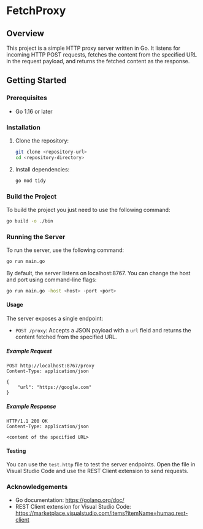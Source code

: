 # FetchProxy

## Overview

This project is a simple HTTP proxy server written in Go. It listens for incoming HTTP POST requests, fetches the content from the specified URL in the request payload, and returns the fetched content as the response.

## Getting Started

### Prerequisites

- Go 1.16 or later

### Installation

1. Clone the repository:
    ```sh
    git clone <repository-url>
    cd <repository-directory>
    ```

2. Install dependencies:
    ```sh
    go mod tidy
    ```

### Build the Project

To build the project you just need to use the following command:

```sh
go build -o ./bin
```

### Running the Server

To run the server, use the following command:

```sh
go run main.go
```

By default, the server listens on localhost:8767. You can change the host and port using command-line flags:

```sh
go run main.go -host <host> -port <port>
```

#### Usage
The server exposes a single endpoint:

- ``POST /proxy``: Accepts a JSON payload with a ``url`` field and returns the content fetched from the specified URL.

##### Example Request

```http
POST http://localhost:8767/proxy
Content-Type: application/json

{
    "url": "https://google.com"
}
```

##### Example Response

```http
HTTP/1.1 200 OK
Content-Type: application/json

<content of the specified URL>
```

#### Testing

You can use the ``test.http`` file to test the server endpoints. Open the file in Visual Studio Code and use the REST Client extension to send requests.

### Acknowledgements

- Go documentation: https://golang.org/doc/
- REST Client extension for Visual Studio Code: https://marketplace.visualstudio.com/items?itemName=humao.rest-client